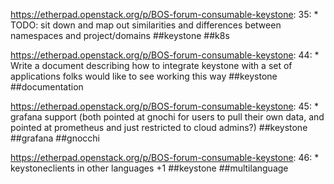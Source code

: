https://etherpad.openstack.org/p/BOS-forum-consumable-keystone: 35: * TODO: sit down and map out similarities and differences between namespaces and project/domains ##keystone ##k8s

https://etherpad.openstack.org/p/BOS-forum-consumable-keystone: 44: * Write a document describing how to integrate keystone with a set of applications folks would like to see working this way ##keystone ##documentation

https://etherpad.openstack.org/p/BOS-forum-consumable-keystone: 45: * grafana support  (both pointed at gnochi for users to pull their own data, and pointed at prometheus and just restricted to cloud admins?) ##keystone ##grafana ##gnocchi

https://etherpad.openstack.org/p/BOS-forum-consumable-keystone: 46: * keystoneclients in other languages +1 ##keystone ##multilanguage

